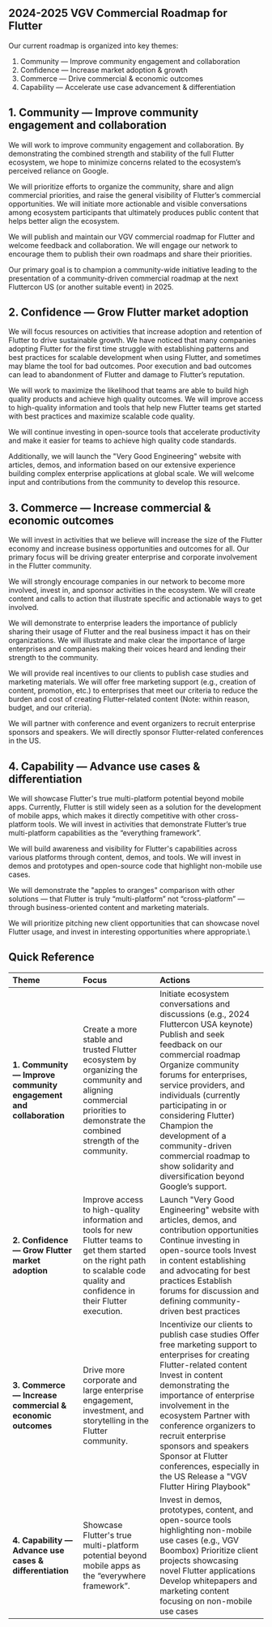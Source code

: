 ## 2024-2025 VGV Commercial Roadmap for Flutter

Our current roadmap is organized into key themes:

1. Community — Improve community engagement and collaboration  
2. Confidence — Increase market adoption & growth  
3. Commerce — Drive commercial & economic outcomes  
4. Capability — Accelerate use case advancement & differentiation

## **1\. Community — Improve community engagement and collaboration**

We will work to improve community engagement and collaboration. By demonstrating the combined strength and stability of the full Flutter ecosystem, we hope to minimize concerns related to the ecosystem’s perceived reliance on Google.

We will prioritize efforts to organize the community, share and align commercial priorities, and raise the general visibility of Flutter’s commercial opportunities. We will initiate more actionable and visible conversations among ecosystem participants that ultimately produces public content that helps better align the ecosystem.

We will publish and maintain our VGV commercial roadmap for Flutter and welcome feedback and collaboration. We will engage our network to encourage them to publish their own roadmaps and share their priorities.

Our primary goal is to champion a community-wide initiative leading to the presentation of a community-driven commercial roadmap at the next Fluttercon US (or another suitable event) in 2025\.

## **2\. Confidence — Grow Flutter market adoption**

We will focus resources on activities that increase adoption and retention of Flutter to drive sustainable growth. We have noticed that many companies adopting Flutter for the first time struggle with establishing patterns and best practices for scalable development when using Flutter, and sometimes may blame the tool for bad outcomes. Poor execution and bad outcomes can lead to abandonment of Flutter and damage to Flutter’s reputation.

We will work to maximize the likelihood that teams are able to build high quality products and achieve high quality outcomes. We will improve access to high-quality information and tools that help new Flutter teams get started with best practices and maximize scalable code quality.

We will continue investing in open-source tools that accelerate productivity and make it easier for teams to achieve high quality code standards.

Additionally, we will launch the "Very Good Engineering" website with articles, demos, and information based on our extensive experience building complex enterprise applications at global scale. We will welcome input and contributions from the community to develop this resource.

## **3\. Commerce — Increase commercial & economic outcomes**

We will invest in activities that we believe will increase the size of the Flutter economy and increase business opportunities and outcomes for all. Our primary focus will be driving greater enterprise and corporate involvement in the Flutter community.

We will strongly encourage companies in our network to become more involved, invest in, and sponsor activities in the ecosystem. We will create content and calls to action that illustrate specific and actionable ways to get involved.

We will demonstrate to enterprise leaders the importance of publicly sharing their usage of Flutter and the real business impact it has on their organizations. We will illustrate and make clear the importance of large enterprises and companies making their voices heard and lending their strength to the community.

We will provide real incentives to our clients to publish case studies and marketing materials. We will offer free marketing support (e.g., creation of content, promotion, etc.) to enterprises that meet our criteria to reduce the burden and cost of creating Flutter-related content (Note: within reason, budget, and our criteria).

We will partner with conference and event organizers to recruit enterprise sponsors and speakers. We will directly sponsor Flutter-related conferences in the US.

## **4\. Capability — Advance use cases & differentiation**

We will showcase Flutter's true multi-platform potential beyond mobile apps. Currently, Flutter is still widely seen as a solution for the development of mobile apps, which makes it directly competitive with other cross-platform tools. We will invest in activities that demonstrate Flutter’s true multi-platform capabilities as the “everything framework”.

We will build awareness and visibility for Flutter's capabilities across various platforms through content, demos, and tools. We will invest in demos and prototypes and open-source code that highlight non-mobile use cases.

We will demonstrate the "apples to oranges" comparison with other solutions — that Flutter is truly “multi-platform” not “cross-platform” — through business-oriented content and marketing materials.

We will prioritize pitching new client opportunities that can showcase novel Flutter usage, and invest in interesting opportunities where appropriate.\\

### 

## Quick Reference

| Theme | Focus | Actions |
| :---- | :---- | :---- |
| **1\. Community — Improve community engagement and collaboration** | Create a more stable and trusted Flutter ecosystem by organizing the community and aligning commercial priorities to demonstrate the combined strength of the community. | Initiate ecosystem conversations and discussions (e.g., 2024 Fluttercon USA keynote) Publish and seek feedback on our commercial roadmap Organize community forums for enterprises, service providers, and individuals (currently participating in or considering Flutter) Champion the development of a community-driven commercial roadmap to show solidarity and diversification beyond Google’s support. |
| **2\. Confidence — Grow Flutter market adoption** | Improve access to high-quality information and tools for new Flutter teams to get them started on the right path to scalable code quality and confidence in their Flutter execution. | Launch "Very Good Engineering" website with articles, demos, and contribution opportunities Continue investing in open-source tools Invest in content establishing and advocating for best practices Establish forums for discussion and defining community-driven best practices |
| **3\. Commerce — Increase commercial & economic outcomes** | Drive more corporate and large enterprise engagement, investment, and storytelling in the Flutter community. | Incentivize our clients to publish case studies Offer free marketing support to enterprises for creating Flutter-related content Invest in content demonstrating the importance of enterprise involvement in the ecosystem Partner with conference organizers to recruit enterprise sponsors and speakers Sponsor at Flutter conferences, especially in the US Release a "VGV Flutter Hiring Playbook"  |
| **4\. Capability — Advance use cases & differentiation** | Showcase Flutter's true multi-platform potential beyond mobile apps as the “everywhere framework”. | Invest in demos, prototypes, content, and open-source tools highlighting non-mobile use cases (e.g., VGV Boombox) Prioritize client projects showcasing novel Flutter applications Develop whitepapers and marketing content focusing on non-mobile use cases |

